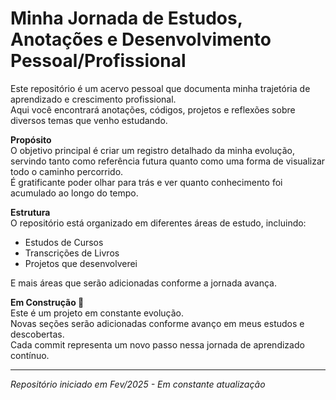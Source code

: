 # Minha Jornada de Estudos, Anotações e Desenvolvimento Pessoal/Profissional
Este repositório é um acervo pessoal que documenta minha trajetória de aprendizado e crescimento profissional.  
Aqui você encontrará anotações, códigos, projetos e reflexões sobre diversos temas que venho estudando.  

**Propósito**  
O objetivo principal é criar um registro detalhado da minha evolução, servindo tanto como referência futura quanto como uma forma de visualizar todo o caminho percorrido.  
É gratificante poder olhar para trás e ver quanto conhecimento foi acumulado ao longo do tempo.

**Estrutura**  
O repositório está organizado em diferentes áreas de estudo, incluindo:
- Estudos de Cursos
- Transcrições de Livros
- Projetos que desenvolverei
  
E mais áreas que serão adicionadas conforme a jornada avança.

**Em Construção 🚧**  
Este é um projeto em constante evolução.  
Novas seções serão adicionadas conforme avanço em meus estudos e descobertas.  
Cada commit representa um novo passo nessa jornada de aprendizado contínuo.  

---
*Repositório iniciado em Fev/2025 - Em constante atualização*
